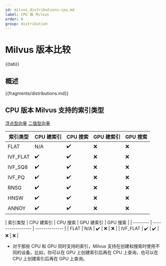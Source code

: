 ```yaml
---
id: milvus_distributions-cpu.md
label: CPU 版 Milvus
order: 0
group: distribution
---
```


# Milvus 版本比较

{{tab}} 

## 概述

{{fragments/distributions.md}}


## CPU 版本 Milvus 支持的索引类型

<div class="filter">
<a href="#floating">浮点型向量</a> <a href="#binary">二值型向量</a>
</div>

<div class="filter-floating table-wrapper" markdown="block">

| 索引类型  | CPU 建索引        | CPU 搜索       | GPU 建索引           | GPU 搜索        |
| -------- | ----------------- | -------------- | ------------------- | --------------- |
| FLAT     | N/A               | ✔️            | ❌                  | ❌              |
| IVF_FLAT | ✔️                | ✔️            | ❌                  | ❌              |
| IVF_SQ8  | ✔️                | ✔️            | ❌                  | ❌              |
| IVF_PQ   | ✔️                | ✔️            | ❌                  | ❌              |
| RNSG     | ✔️                | ✔️            | ❌                  | ❌              |
| HNSW     | ✔️                | ✔️            | ❌                  | ❌              |
| ANNOY    | ✔️                | ✔️            | ❌                  | ❌              |

</div>

<div class="filter-binary table-wrapper" markdown="block">

| 索引类型  | CPU 建索引        | CPU 搜索        | GPU 建索引           | GPU 搜索        |
| -------- | ----------------- | -------------- |
| FLAT     | N/A               | ✔️             | ❌                  | ❌              |
| IVF_FLAT | ✔️                | ✔️            | ❌                  | ❌              |

</div>

<div class="alert note">
<ul>
<li>对于那些 CPU 和 GPU 同时支持的索引，Milvus 支持在创建和搜索时使用不同的设备。比如，你可以在 GPU 上创建索引后再在 CPU 上查询，也可以在 CPU 上创建索引后再在 GPU 上查询。</li>
</ul>
</div>